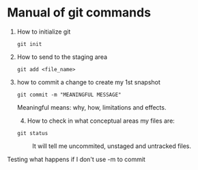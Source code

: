 # Manual of git commands

1. How to initialize git
   
   `git init`

2. How to send to the staging area
   
   `git add <file_name>`

3. how to commit a change to create my 1st snapshot
   
   `git commit -m "MEANINGFUL MESSAGE"`
   
   Meaningful means: why, how, limitations and effects.
   
   4. How to check in what conceptual areas my files are:
   
   `git status`

               It will tell me uncommited, unstaged and untracked files.



Testing what happens if I don't use -m to commit
